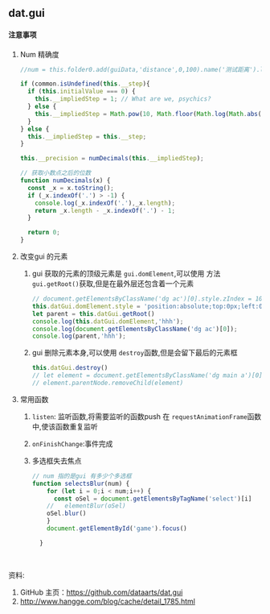 ## dat.gui

#### 注意事项

1. Num 精确度

   ```js
   //num = this.folder0.add(guiData,'distance',0,100).name('测试距离').listen().step(0.5)

   if (common.isUndefined(this.__step){
     if (this.initialValue === 0) {
       this.__impliedStep = 1; // What are we, psychics?
     } else {
       this.__impliedStep = Math.pow(10, Math.floor(Math.log(Math.abs(this.initialValue)) / Math.LN10)) / 10;
     }
   } else {
     this.__impliedStep = this.__step;
   }

   this.__precision = numDecimals(this.__impliedStep);
   ```

   ```js
   // 获取小数点之后的位数
   function numDecimals(x) {
     const _x = x.toString();
     if (_x.indexOf('.') > -1) {
       console.log(_x.indexOf('.'),_x.length);
       return _x.length - _x.indexOf('.') - 1;
     }

     return 0;
   }
   ```

2. 改变gui 的元素

   1. gui 获取的元素的顶级元素是 `gui.domElement`,可以使用 方法 `gui.getRoot()`获取,但是在最外层还包含着一个元素

      ```js
      // document.getElementsByClassName('dg ac')[0].style.zIndex = 100
      this.datGui.domElement.style = 'position:absolute;top:0px;left:0px;z-index = 100';
      let parent = this.datGui.getRoot()
      console.log(this.datGui.domElement,'hhh');
      console.log(document.getElementsByClassName('dg ac')[0]);
      console.log(parent,'hhh');
      ```

   2. gui 删除元素本身,可以使用 `destroy`函数,但是会留下最后的元素框

         ```js
         this.datGui.destroy()
         // let element = document.getElementsByClassName('dg main a')[0]
         // element.parentNode.removeChild(element)​
         ```

3. 常用函数

   1. `listen`: 监听函数,将需要监听的函数push 在 `requestAnimationFrame`函数中,使该函数重复监听

   2. `onFinishChange`:事件完成

   3. 多选框失去焦点

      ```js
      // num 指的是gui 有多少个多选框
      function selectsBlur(num) {
          for (let i = 0;i < num;i++) {
            const oSel = document.getElementsByTagName('select')[i]
          //   elementBlur(oSel)
          oSel.blur()
          }
          document.getElementById('game').focus()

        }
      ```

      ​

资料:

1. GitHub 主页：<https://github.com/dataarts/dat.gui>
2. http://www.hangge.com/blog/cache/detail_1785.html